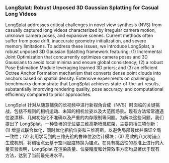 ### LongSplat: Robust Unposed 3D Gaussian Splatting for Casual Long Videos

LongSplat addresses critical challenges in novel view synthesis (NVS) from casually captured long videos characterized by irregular camera motion, unknown camera poses, and expansive scenes. Current methods often suffer from pose drift, inaccurate geometry initialization, and severe memory limitations. To address these issues, we introduce LongSplat, a robust unposed 3D Gaussian Splatting framework featuring: (1) Incremental Joint Optimization that concurrently optimizes camera poses and 3D Gaussians to avoid local minima and ensure global consistency; (2) a robust Pose Estimation Module leveraging learned 3D priors; and (3) an efficient Octree Anchor Formation mechanism that converts dense point clouds into anchors based on spatial density. Extensive experiments on challenging benchmarks demonstrate that LongSplat achieves state-of-the-art results, substantially improving rendering quality, pose accuracy, and computational efficiency compared to prior approaches.

LongSplat 针对从随意捕获的长视频中进行新视角合成（NVS）时面临的关键挑战，包括不规则的相机运动、未知的相机位姿以及大范围场景。现有方法常常遭遇位姿漂移、几何初始化不准确以及严重的内存限制等问题。为解决这些问题，我们提出了 LongSplat，一种鲁棒的无位姿三维高斯喷溅框架，主要包括三项创新：(1) 增量式联合优化，同时优化相机位姿和三维高斯，以避免局部最优并保证全局一致性；(2) 利用学习到的三维先验的鲁棒位姿估计模块；(3) 高效的八叉树锚点生成机制，将稠密点云基于空间密度转换为锚点。在具有挑战性的基准上进行的大量实验表明，LongSplat 在渲染质量、位姿精度和计算效率方面均显著优于现有方法，达到了当前最先进水平。
